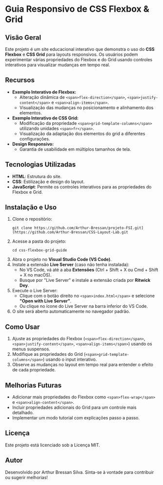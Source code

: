 
# Guia Responsivo de CSS Flexbox & Grid

## Visão Geral

Este projeto é um site educacional interativo que demonstra o uso do **CSS Flexbox** e **CSS Grid** para layouts responsivos. Os usuários podem experimentar várias propriedades do Flexbox e do Grid usando controles interativos para visualizar mudanças em tempo real.

## Recursos

* **Exemplo Interativo de Flexbox:**
  * Alteração dinâmica de `<span>flex-direction</span>`, `<span>justify-content</span>` e `<span>align-items</span>`.
  * Visualização das mudanças no posicionamento e alinhamento dos elementos.
* **Exemplo Interativo de CSS Grid:**
  * Modificação da propriedade `<span>grid-template-columns</span>` utilizando unidades `<span>fr</span>`.
  * Visualização da adaptação dos elementos do grid a diferentes configurações.
* **Design Responsivo:**
  * Garantia de usabilidade em múltiplos tamanhos de tela.

## Tecnologias Utilizadas

* **HTML**: Estrutura do site.
* **CSS**: Estilização e design do layout.
* **JavaScript**: Permite os controles interativos para as propriedades do Flexbox e Grid.

## Instalação e Uso

1. Clone o repositório:
   ```
   git clone https://github.com/Arthur-Bressan/projeto-FSI.git](https://github.com/Arthur-Bressan/CSS-Layout-Lab.git
   ```
2. Acesse a pasta do projeto:
   ```
   cd css-flexbox-grid-guide
   ```
3. Abra o projeto no **Visual Studio Code (VS Code)**.
4. Instale a extensão **Live Server** (caso não tenha instalada):
   * No VS Code, vá até a aba **Extensões** (Ctrl + Shift + X ou Cmd + Shift + X no macOS).
   * Busque por "Live Server" e instale a extensão criada por **Ritwick Dey**.
5. Execute o Live Server:
   * Clique com o botão direito no `<span>index.html</span>` e selecione **"Open with Live Server"**.
   * Ou clique no ícone do Live Server na barra inferior do VS Code.
6. O site será aberto automaticamente no navegador padrão.

## Como Usar

1. Ajuste as propriedades do Flexbox (`<span>flex-direction</span>`, `<span>justify-content</span>`, `<span>align-items</span>`) usando os menus suspensos.
2. Modifique as propriedades do Grid (`<span>grid-template-columns</span>`) usando o input interativo.
3. Observe as mudanças no layout em tempo real para entender o efeito de cada propriedade.

## Melhorias Futuras

* Adicionar mais propriedades do Flexbox como `<span>flex-wrap</span>` e `<span>align-content</span>`.
* Incluir propriedades adicionais do Grid para um controle mais detalhado.
* Implementar um modo tutorial com explicações passo a passo.

## Licença

Este projeto está licenciado sob a Licença MIT.

## Autor

Desenvolvido por Arthur Bressan Silva. Sinta-se à vontade para contribuir ou sugerir melhorias!

